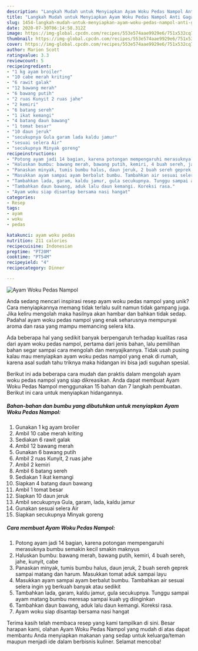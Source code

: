 ```yaml
---
description: "Langkah Mudah untuk Menyiapkan Ayam Woku Pedas Nampol Anti Gagal"
title: "Langkah Mudah untuk Menyiapkan Ayam Woku Pedas Nampol Anti Gagal"
slug: 1454-langkah-mudah-untuk-menyiapkan-ayam-woku-pedas-nampol-anti-gagal
date: 2020-07-30T06:14:58.312Z
image: https://img-global.cpcdn.com/recipes/553e574aae9929e6/751x532cq70/ayam-woku-pedas-nampol-foto-resep-utama.jpg
thumbnail: https://img-global.cpcdn.com/recipes/553e574aae9929e6/751x532cq70/ayam-woku-pedas-nampol-foto-resep-utama.jpg
cover: https://img-global.cpcdn.com/recipes/553e574aae9929e6/751x532cq70/ayam-woku-pedas-nampol-foto-resep-utama.jpg
author: Marion Scott
ratingvalue: 3.3
reviewcount: 5
recipeingredient:
- "1 kg ayam broiler"
- "10 cabe merah kriting"
- "6 rawit galak"
- "12 bawang merah"
- "6 bawang putih"
- "2 ruas Kunyit 2 ruas jahe"
- "2 kemiri"
- "6 batang sereh"
- "1 ikat kemangi"
- "4 batang daun bawang"
- "1 tomat besar"
- "10 daun jeruk"
- "secukupnya Gula garam lada kaldu jamur"
- "sesuai selera Air"
- "secukupnya Minyak goreng"
recipeinstructions:
- "Potong ayam jadi 14 bagian, karena potongan mempengaruhi merasuknya bumbu semakin kecil smakin maknyus"
- "Haluskan bumbu: bawang merah, bawang putih, kemiri, 4 buah sereh, jahe, kunyit, cabe"
- "Panaskan minyak, tumis bumbu halus, daun jeruk, 2 buah sereh geprek sampai matang dan harum. Masukkan tomat aduk sampai layu"
- "Masukkan ayam sampai ayam berbalut bumbu. Tambahkan air sesuai selera ingin yg berkuah banyak atau sedikit"
- "Tambahkan lada, garam, kaldu jamur, gula secukupnya. Tunggu sampai ayam matang bumbu meresap sampai kuah yg diinginkan"
- "Tambahkan daun bawang, aduk lalu daun kemangi. Koreksi rasa."
- "Ayam woku siap disantap bersama nasi hangat"
categories:
- Resep
tags:
- ayam
- woku
- pedas

katakunci: ayam woku pedas 
nutrition: 211 calories
recipecuisine: Indonesian
preptime: "PT20M"
cooktime: "PT54M"
recipeyield: "4"
recipecategory: Dinner

---
```



![Ayam Woku Pedas Nampol](https://img-global.cpcdn.com/recipes/553e574aae9929e6/751x532cq70/ayam-woku-pedas-nampol-foto-resep-utama.jpg)

Anda sedang mencari inspirasi resep ayam woku pedas nampol yang unik? Cara menyiapkannya memang tidak terlalu sulit namun tidak gampang juga. Jika keliru mengolah maka hasilnya akan hambar dan bahkan tidak sedap. Padahal ayam woku pedas nampol yang enak seharusnya mempunyai aroma dan rasa yang mampu memancing selera kita.



Ada beberapa hal yang sedikit banyak berpengaruh terhadap kualitas rasa dari ayam woku pedas nampol, pertama dari jenis bahan, lalu pemilihan bahan segar sampai cara mengolah dan menyajikannya. Tidak usah pusing kalau mau menyiapkan ayam woku pedas nampol yang enak di rumah, karena asal sudah tahu triknya maka hidangan ini bisa jadi suguhan spesial.


Berikut ini ada beberapa cara mudah dan praktis dalam mengolah ayam woku pedas nampol yang siap dikreasikan. Anda dapat membuat Ayam Woku Pedas Nampol menggunakan 15 bahan dan 7 langkah pembuatan. Berikut ini cara untuk menyiapkan hidangannya.

<!--inarticleads1-->

##### Bahan-bahan dan bumbu yang dibutuhkan untuk menyiapkan Ayam Woku Pedas Nampol:

1. Gunakan 1 kg ayam broiler
1. Ambil 10 cabe merah kriting
1. Sediakan 6 rawit galak
1. Ambil 12 bawang merah
1. Gunakan 6 bawang putih
1. Ambil 2 ruas Kunyit, 2 ruas jahe
1. Ambil 2 kemiri
1. Ambil 6 batang sereh
1. Sediakan 1 ikat kemangi
1. Siapkan 4 batang daun bawang
1. Ambil 1 tomat besar
1. Siapkan 10 daun jeruk
1. Ambil secukupnya Gula, garam, lada, kaldu jamur
1. Gunakan sesuai selera Air
1. Siapkan secukupnya Minyak goreng




<!--inarticleads2-->

##### Cara membuat Ayam Woku Pedas Nampol:

1. Potong ayam jadi 14 bagian, karena potongan mempengaruhi merasuknya bumbu semakin kecil smakin maknyus
1. Haluskan bumbu: bawang merah, bawang putih, kemiri, 4 buah sereh, jahe, kunyit, cabe
1. Panaskan minyak, tumis bumbu halus, daun jeruk, 2 buah sereh geprek sampai matang dan harum. Masukkan tomat aduk sampai layu
1. Masukkan ayam sampai ayam berbalut bumbu. Tambahkan air sesuai selera ingin yg berkuah banyak atau sedikit
1. Tambahkan lada, garam, kaldu jamur, gula secukupnya. Tunggu sampai ayam matang bumbu meresap sampai kuah yg diinginkan
1. Tambahkan daun bawang, aduk lalu daun kemangi. Koreksi rasa.
1. Ayam woku siap disantap bersama nasi hangat




Terima kasih telah membaca resep yang kami tampilkan di sini. Besar harapan kami, olahan Ayam Woku Pedas Nampol yang mudah di atas dapat membantu Anda menyiapkan makanan yang sedap untuk keluarga/teman maupun menjadi ide dalam berbisnis kuliner. Selamat mencoba!
